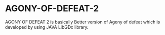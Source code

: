 # AGONY-OF-DEFEAT-2
AGONY OF DEFEAT 2 is basically Better version of Agony of defeat which is developed by using JAVA LibGDx library.
